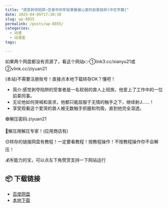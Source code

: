 ```yaml
---
title: "感官剥夺陷阱~恋爱中的年轻莱曼被心爱的前辈抛弃[中文字幕]"
date: 2025-04-05T17:30:18
slug: wp-8855
permalink: /posts/wp-8855/
categories:
  - 动漫
  - 动漫盖
tags:

---
```


如果两个网盘都没有资源了，看这个网站👉①link3.cc/xianyu21或②vlink.cc/ziyuan21

(本站)不需要注册账号！直接点本地下载转存OK？懂吧！

*   简介:感觉剥夺陷阱的受害者是一名软弱的兽人上班族，他爱上了工作中的一位前辈同事。
*   无论他如何哭喊和哀求，他都只能屈服于无情的触手之下，继续射J……！
*   享受观看这个爱哭的兽人被无数触手抓握和吮吸，直到他完全湿透。

🟢解压密码:ziyuan21

🔵解压用解压专家！(应用商店有)

🟡转存的链接网盘有教程！一定要看教程！按教程操作！不按教程操作你不会解压！

💰🈶能力的宝，可以点左下角赞赏支持一下网站运行

## 📦 下载链接
- [百度网盘](https://blziyuan21.com/pay-download/8855?key=d3ab50325c&down_id=0)
- [本地下载](https://blziyuan21.com/pay-download/8855?key=d3ab50325c&down_id=1)

